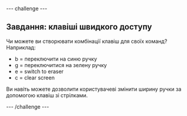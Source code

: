 \--- challenge \---

## Завдання: клавіші швидкого доступу

Чи можете ви створювати комбінації клавіш для своїх команд? Наприклад:

+ b = переключити на синю ручку
+ g = переключитися на зелену ручку
+ e = switch to eraser
+ c = clear screen

Ви навіть можете дозволити користувачеві змінити ширину ручки за допомогою клавіш зі стрілками.

\--- /challenge \---